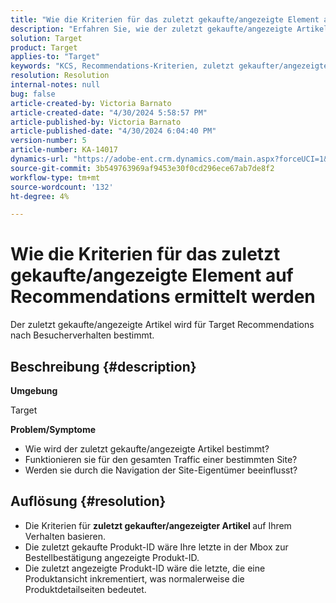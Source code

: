 ```yaml
---
title: "Wie die Kriterien für das zuletzt gekaufte/angezeigte Element auf Recommendations ermittelt werden"
description: "Erfahren Sie, wie der zuletzt gekaufte/angezeigte Artikel für Target Recommendations bestimmt wird."
solution: Target
product: Target
applies-to: "Target"
keywords: "KCS, Recommendations-Kriterien, zuletzt gekaufter/angezeigter Artikel, Target"
resolution: Resolution
internal-notes: null
bug: false
article-created-by: Victoria Barnato
article-created-date: "4/30/2024 5:58:57 PM"
article-published-by: Victoria Barnato
article-published-date: "4/30/2024 6:04:40 PM"
version-number: 5
article-number: KA-14017
dynamics-url: "https://adobe-ent.crm.dynamics.com/main.aspx?forceUCI=1&pagetype=entityrecord&etn=knowledgearticle&id=f1a4cd4e-1b07-ef11-9f89-000d3a31b84a"
source-git-commit: 3b549763969af9453e30f0cd296ece67ab7de8f2
workflow-type: tm+mt
source-wordcount: '132'
ht-degree: 4%

---
```


# Wie die Kriterien für das zuletzt gekaufte/angezeigte Element auf Recommendations ermittelt werden


Der zuletzt gekaufte/angezeigte Artikel wird für Target Recommendations nach Besucherverhalten bestimmt.

## Beschreibung {#description}


<b>Umgebung</b>

Target



<b>Problem/Symptome</b>

- Wie wird der zuletzt gekaufte/angezeigte Artikel bestimmt?
- Funktionieren sie für den gesamten Traffic einer bestimmten Site?
- Werden sie durch die Navigation der Site-Eigentümer beeinflusst?





## Auflösung {#resolution}


- Die Kriterien für <b>zuletzt gekaufter/angezeigter Artikel </b>auf Ihrem Verhalten basieren.
- Die zuletzt gekaufte Produkt-ID wäre Ihre letzte in der Mbox zur Bestellbestätigung angezeigte Produkt-ID.
- Die zuletzt angezeigte Produkt-ID wäre die letzte, die eine Produktansicht inkrementiert, was normalerweise die Produktdetailseiten bedeutet.

